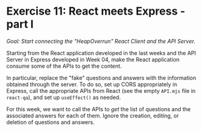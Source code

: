 # Exercise 11: React meets Express - part I

_Goal: Start connecting the "HeapOverrun" React Client and the API Server._

Starting from the React application developed in the last weeks and the API Server in Express developed in Week 04, make the React application consume some of the APIs to get the content.

In particular, replace the "fake" questions and answers with the information obtained through the server. To do so, set up CORS appropriately in Express, call the appropriate APIs from React (see the empty `API.mjs` file in `react-qa`), and set up `useEffect()` as needed.

For this week, we want to call the APIs to *get* the list of questions and the associated answers for each of them. Ignore the creation, editing, or deletion of questions and answers.